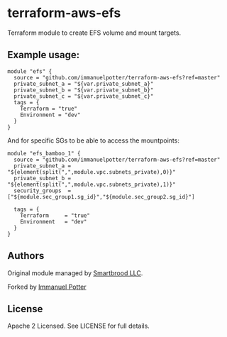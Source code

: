terraform-aws-efs
=================

Terraform module to create EFS volume and mount targets.


Example usage:
-----

```hcl
module "efs" {
  source = "github.com/immanuelpotter/terraform-aws-efs?ref=master"
  private_subnet_a = "${var.private_subnet_a}"
  private_subnet_b = "${var.private_subnet_b}"
  private_subnet_c = "${var.private_subnet_c}"
  tags = {
    Terraform = "true"
    Environment = "dev"
  }
}
```


And for specific SGs to be able to access the mountpoints:
```hcl
module "efs_bamboo_1" {
  source = "github.com/immanuelpotter/terraform-aws-efs?ref=master"
  private_subnet_a = "${element(split(",",module.vpc.subnets_private),0)}"
  private_subnet_b = "${element(split(",",module.vpc.subnets_private),1)}"
  security_groups  = ["${module.sec_group1.sg_id}","${module.sec_group2.sg_id}"]

  tags = {
    Terraform     = "true"
    Environment   = "dev"
  }
}
```

Authors
-------

Original module managed by [Smartbrood LLC](https://github.com/Smartbrood).

Forked by [Immanuel Potter](https://github.com/immanuelpotter)

License
-------

Apache 2 Licensed. See LICENSE for full details.
